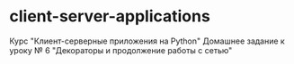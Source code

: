 # client-server-applications

Курс "Клиент-серверные приложения на Python"
Домашнее задание к уроку № 6
"Декораторы и продолжение работы с сетью"